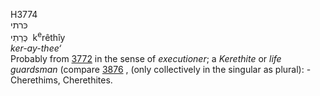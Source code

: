 <body>
  <p>H3774<br>  כּרתי  <br> כְּרֵתִי  ‎  k<sup>e</sup>rêthı̂y  <br><i>ker-ay-thee‘ </i><br>Probably from <a href="h3772.htm">3772</a> in the sense of <i>executioner</i>; a <i>Kerethite</i> or <i>life</i> <i>guardsman</i> (compare <a href="h3876.htm">3876</a> , (only collectively in the singular as plural): - Cherethims, Cherethites.<br></p>
 </body>
